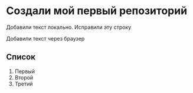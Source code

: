 # Создали мой первый репозиторий

Добавили текст локально. Исправили эту строку

Добавили текст через браузер

## Список
1. Первый
2. Второй
3. Третий
